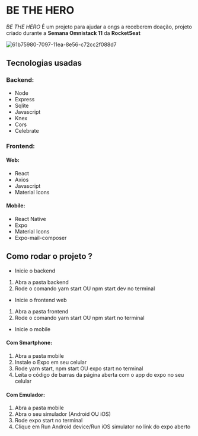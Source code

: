 # BE THE HERO
*BE THE HERO* É um projeto para ajudar a ongs a receberem doação, projeto criado durante a **Semana Omnistack 11** da **RocketSeat**

![61b75980-7097-11ea-8e56-c72cc2f088d7](https://user-images.githubusercontent.com/56945282/84451118-fcace200-ac49-11ea-84a5-7f26713a18fe.jpeg)

## Tecnologias usadas <br>
### Backend: <br>
* Node <br>
* Express <br>
* Sqlite <br>
* Javascript <br>
* Knex <br>
* Cors <br>
* Celebrate <br>

### Frontend: 
#### Web: 
* React <br>
* Axios <br>
* Javascript <br>
* Material Icons <br>

#### Mobile: 
* React Native <br>
* Expo <br>
* Material Icons <br>
* Expo-mail-composer <br>

## Como rodar o projeto ? 

- Inicie o backend
1. Abra a pasta backend
2. Rode o comando yarn start OU npm start dev no terminal

- Inicie o frontend web 
1. Abra a pasta frontend 
2. Rode o comando yarn start OU npm start no terminal

- Inicie o mobile
#### Com Smartphone: 
1. Abra a pasta mobile
2. Instale o Expo em seu celular 
3. Rode yarn start, npm start OU expo start no terminal
4. Leita o código de barras da página aberta com o app do expo no seu celular

#### Com Emulador: 
1. Abra a pasta mobile
2. Abra o seu simulador (Android OU iOS)
3. Rode expo start no terminal
4. Clique em Run Android device/Run iOS simulator no link do expo aberto

